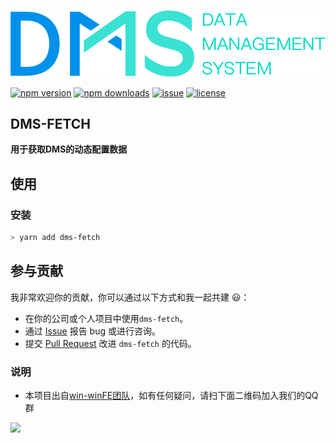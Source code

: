 ![](https://github.com/win-winFE/dms-fetch/blob/master/logo.png)

[![npm version](https://img.shields.io/npm/v/dms-fetch.svg?style=flat)](https://www.npmjs.com/package/dms-fetch)
[![npm downloads](https://img.shields.io/npm/dm/dms-fetch.svg?style=flat)](https://www.npmjs.com/package/dms-fetch)
[![issue](https://img.shields.io/github/issues/win-winFE/dms-fetch.svg)](https://github.com/win-winFE/dms-fetch)
[![license](https://img.shields.io/github/license/win-winFE/dms-fetch.svg)](https://github.com/win-winFE/dms-fetch)

## DMS-FETCH

**用于获取DMS的动态配置数据**

## 使用

### 安装
```bash
> yarn add dms-fetch
```

## 参与贡献

我非常欢迎你的贡献，你可以通过以下方式和我一起共建 :smiley:：

- 在你的公司或个人项目中使用`dms-fetch`。
- 通过 [Issue](https://github.com/win-winFE/dms-fetch/issues) 报告 bug 或进行咨询。
- 提交 [Pull Request](https://github.com/win-winFE/dms-fetch/pulls) 改进 `dms-fetch` 的代码。

### 说明

* 本项目出自[win-winFE团队](https://github.com/win-winFE)，如有任何疑问，请扫下面二维码加入我们的QQ群

<img src="https://github.com/win-winFE/dms/blob/master/qrcode.jpeg" width="240px" />
